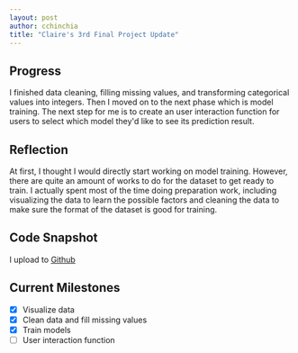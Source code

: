 ```yaml
---
layout: post
author: cchinchia
title: "Claire's 3rd Final Project Update"
---
```


## Progress

I finished data cleaning, filling missing values, and transforming categorical values into integers. Then I moved on to the next phase which is model training. The next step for me is to create an user interaction function for users to select which model they'd like to see its prediction result.

## Reflection

At first, I thought I would directly start working on model training. However, there are quite an amount of works to do for the dataset to get ready to train. I actually spent most of the time doing preparation work, including visualizing the data to learn the possible factors and cleaning the data to make sure the format of the dataset is good for training. 

## Code Snapshot

I upload to [Github](https://github.com/cchinchia/Titanic-Challenge/blob/main/snapshot-20201202.ipynb)

## Current Milestones

- [X] Visualize data
- [X] Clean data and fill missing values
- [X] Train models
- [ ] User interaction function
